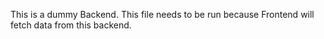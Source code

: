 This is a dummy Backend. This file needs to be run because Frontend will fetch data from this backend.
